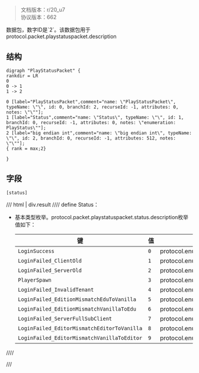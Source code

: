 # <!-- md:samp PlayStatusPacket -->

> 文档版本：r/20_u7<br/>协议版本：662

<!-- md:samp PlayStatusPacket -->数据包，数字ID是`2`。该数据包用于protocol.packet.playstatuspacket.description

## 结构

```viz
digraph "PlayStatusPacket" {
rankdir = LR
0
0 -> 1
1 -> 2

0 [label="PlayStatusPacket",comment="name: \"PlayStatusPacket\", typeName: \"\", id: 0, branchId: 2, recurseId: -1, attributes: 0, notes: \"\""];
1 [label="Status",comment="name: \"Status\", typeName: \"\", id: 1, branchId: 0, recurseId: -1, attributes: 0, notes: \"enumeration: PlayStatus\""];
2 [label="big endian int",comment="name: \"big endian int\", typeName: \"\", id: 2, branchId: 0, recurseId: -1, attributes: 512, notes: \"\""];
{ rank = max;2}

}

```

## 字段

```title='PlayStatusPacket'
[status]
```

/// html | div.result
//// define
Status：<!-- md:samp big endian int -->

- 基本类型枚举。protocol.packet.playstatuspacket.status.description枚举值如下：

  |键|值|描述|
  |---|---|---|
  |`LoginSuccess`|`0`|protocol.enum.loginsuccess|
  |`LoginFailed_ClientOld`|`1`|protocol.enum.loginfailed_clientold|
  |`LoginFailed_ServerOld`|`2`|protocol.enum.loginfailed_serverold|
  |`PlayerSpawn`|`3`|protocol.enum.playerspawn|
  |`LoginFailed_InvalidTenant`|`4`|protocol.enum.loginfailed_invalidtenant|
  |`LoginFailed_EditionMismatchEduToVanilla`|`5`|protocol.enum.loginfailed_editionmismatchedutovanilla|
  |`LoginFailed_EditionMismatchVanillaToEdu`|`6`|protocol.enum.loginfailed_editionmismatchvanillatoedu|
  |`LoginFailed_ServerFullSubClient`|`7`|protocol.enum.loginfailed_serverfullsubclient|
  |`LoginFailed_EditorMismatchEditorToVanilla`|`8`|protocol.enum.loginfailed_editormismatcheditortovanilla|
  |`LoginFailed_EditorMismatchVanillaToEditor`|`9`|protocol.enum.loginfailed_editormismatchvanillatoeditor|



////

///

